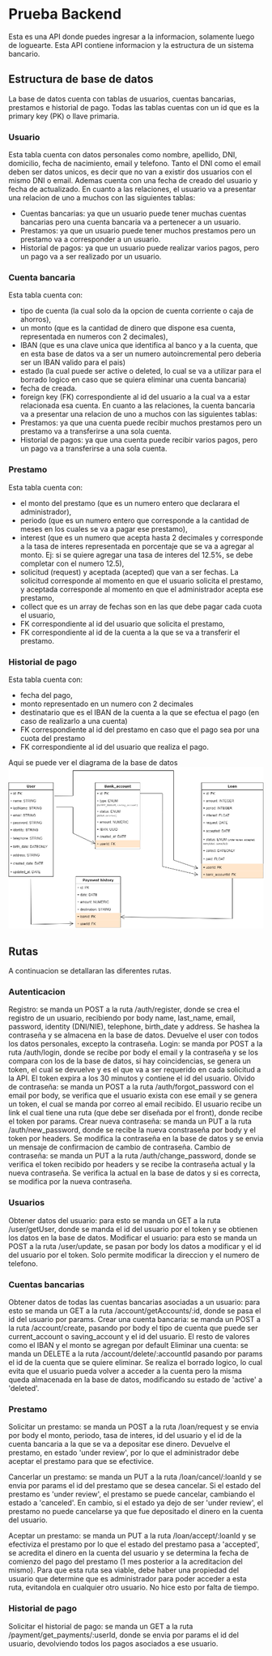 # Prueba Backend

Esta es una API donde puedes ingresar a la informacion, solamente luego de loguearte.
Esta API contiene informacion y la estructura de un sistema bancario.

## Estructura de base de datos

La base de datos cuenta con tablas de usuarios, cuentas bancarias, prestamos e historial de pago.
Todas las tablas cuentas con un id que es la primary key (PK) o llave primaria.

### Usuario

Esta tabla cuenta con datos personales como nombre, apellido, DNI, domicilio, fecha de nacimiento, email y telefono.
Tanto el DNI como el email deben ser datos unicos, es decir que no van a existir dos usuarios con el mismo DNI o email.
Ademas cuenta con una fecha de creado del usuario y fecha de actualizado.
En cuanto a las relaciones, el usuario va a presentar una relacion de uno a muchos con las siguientes tablas:
- Cuentas bancarias: ya que un usuario puede tener muchas cuentas bancarias pero una cuenta bancaria va a pertenecer a un usuario.
- Prestamos: ya que un usuario puede tener muchos prestamos pero un prestamo va a corresponder a un usuario.
- Historial de pagos: ya que un usuario puede realizar varios pagos, pero un pago va a ser realizado por un usuario.

### Cuenta bancaria

Esta tabla cuenta con:
- tipo de cuenta (la cual solo da la opcion de cuenta corriente o caja de ahorros), 
- un monto (que es la cantidad de dinero que dispone esa cuenta, representada en numeros con 2 decimales), 
- IBAN (que es una clave unica que identifica al banco y a la cuenta, que en esta base de datos va a ser un numero autoincremental pero deberia ser un IBAN valido para el pais)
- estado (la cual puede ser active o deleted, lo cual se va a utilizar para el borrado logico en caso que se quiera eliminar una cuenta bancaria)
- fecha de creada.
- foreign key (FK) correspondiente al id del usuario a la cual va a estar relacionada esa cuenta.
En cuanto a las relaciones, la cuenta bancaria va a presentar una relacion de uno a muchos con las siguientes tablas:
- Prestamos: ya que una cuenta puede recibir muchos prestamos pero un prestamo va a transferirse a una sola cuenta.
- Historial de pagos: ya que una cuenta puede recibir varios pagos, pero un pago va a transferirse a una sola cuenta.

### Prestamo

Esta tabla cuenta con:
- el monto del prestamo (que es un numero entero que declarara el administrador), 
- periodo (que es un numero entero que corresponde a la cantidad de meses en los cuales se va a pagar ese prestamo), 
- interest (que es un numero que acepta hasta 2 decimales y corresponde a la tasa de interes representada en porcentaje que se va a agregar al monto. Ej: si se quiere agregar una tasa de interes del 12.5%, se debe completar con el numero 12.5),
- solicitud (request) y aceptada (acepted) que van a ser fechas. La solicitud corresponde al momento en que el usuario solicita el prestamo, y aceptada corresponde al momento en que el administrador acepta ese prestamo,
- collect que es un array de fechas son en las que debe pagar cada cuota el usuario,
- FK correspondiente al id del usuario que solicita el prestamo,
- FK correspondiente al id de la cuenta a la que se va a transferir el prestamo.

### Historial de pago

Esta tabla cuenta con:
- fecha del pago,
- monto representado en un numero con 2 decimales
- destinatario que es el IBAN de la cuenta a la que se efectua el pago (en caso de realizarlo a una cuenta)
- FK correspondiente al id del prestamo en caso que el pago sea por una cuota del prestamo
- FK correspondiente al id del usuario que realiza el pago.

Aqui se puede ver el diagrama de la base de datos
<img src= "./images/diagram.png" alt="diagrama de base de datos">

## Rutas

A continuacion se detallaran las diferentes rutas.

### Autenticacion

Registro: se manda un POST a la ruta /auth/register, donde se crea el registro de un usuario, recibiendo por body name, last_name, email, password, identity (DNI/NIE), telephone, birth_date y address. Se hashea la contraseña y se almacena en la base de datos. Devuelve el user con todos los datos personales, excepto la contraseña.
Login: se manda por POST a la ruta /auth/login, donde se recibe por body el email y la contraseña y se los compara con los de la base de datos, si hay coincidencias, se genera un token, el cual se devuelve y es el que va a ser requerido en cada solicitud a la API.
El token expira a los 30 minutos y contiene el id del usuario.
Olvido de contraseña: se manda un POST a la ruta /auth/forgot_password con el email por body, se verifica que el usuario exista con ese email y se genera un token, el cual se manda por correo al email recibido. El usuario recibe un link el cual tiene una ruta (que debe ser diseñada por el front), donde recibe el token por params.
Crear nueva contraseña: se manda un PUT a la ruta /auth/new_password, donde se recibe la nueva constraseña por body y el token por headers. Se modifica la contraseña en la base de datos y se envia un mensaje de confirmacion de cambio de contraseña.
Cambio de contraseña: se manda un PUT a la ruta /auth/change_password, donde se verifica el token recibido por headers y se recibe la contraseña actual y la nueva contraseña. Se verifica la actual en la base de datos y si es correcta, se modifica por la nueva contraseña.


### Usuarios

Obtener datos del usuario: para esto se manda un GET a la ruta /user/getUser, donde se manda el id del usuario por el token y se obtienen los datos en la base de datos.
Modificar el usuario: para esto se manda un POST a la ruta /user/update, se pasan por body los datos a modificar y el id del usuario por el token. Solo permite modificar la direccion y el numero de telefono.

### Cuentas bancarias

Obtener datos de todas las cuentas bancarias asociadas a un usuario: para esto se manda un GET a la ruta /account/getAccounts/:id, donde se pasa el id del usuario por params.
Crear una cuenta bancaria: se manda un POST a la ruta /account/create, pasando por body el tipo de cuenta que puede ser current_account o saving_account y el id del usuario. El resto de valores como el IBAN y el monto se agregan por default
Eliminar una cuenta: se manda un DELETE a la ruta /account/delete/:accountId pasando por params el id de la cuenta que se quiere eliminar. Se realiza el borrado logico, lo cual evita que el usuario pueda volver a acceder a la cuenta pero la misma queda almacenada en la base de datos, modificando su estado de 'active' a 'deleted'.

### Prestamo

Solicitar un prestamo: se manda un POST a la ruta /loan/request y se envia por body el monto, periodo, tasa de interes, id del usuario y el id de la cuenta bancaria a la que se va a depositar ese dinero. Devuelve el prestamo, en estado 'under review', por lo que el administrador debe aceptar el prestamo para que se efectivice.

Cancerlar un prestamo: se manda un PUT a la ruta /loan/cancel/:loanId y se envia por params el id del prestamo que se desea cancelar. Si el estado del prestamo es 'under review', el prestamo se puede cancelar, cambiando el estado a 'canceled'. En cambio, si el estado ya dejo de ser 'under review', el prestamo no puede cancelarse ya que fue depositado el dinero en la cuenta del usuario.

Aceptar un prestamo: se manda un PUT a la ruta /loan/accept/:loanId y se efectiviza el prestamo por lo que el estado del prestamo pasa a 'accepted', se acredita el dinero en la cuenta del usuario y se determina la fecha de comienzo del pago del prestamo (1 mes posterior a la acreditacion del mismo).
Para que esta ruta sea viable, debe haber una propiedad del usuario que determine que es administrador para poder acceder a esta ruta, evitandola en cualquier otro usuario.
No hice esto por falta de tiempo.

### Historial de pago

Solicitar el historial de pago: se manda un GET a la ruta /payment/get_payments/:userId, donde se envia por params el id del usuario, devolviendo todos los pagos asociados a ese usuario.